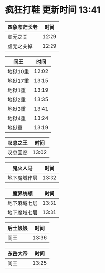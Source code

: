 # 疯狂打鞋 更新时间 13:41

| 四象苍茫长老   | 时间    |
|--------|-------|
| 虚无之关 | 12:29 |
| 虚无之关掉 | 12:29 |

| 间王   | 时间    |
|--------|-------|
| 地狱10重 | 12:02 |
| 地狱17重 | 13:15 |
| 地狱1重 | 13:19 |
| 地狱2重 | 13:35 |
| 地狱3重 | 13:41 |
| 地狱4重 | 13:24 |
| 地狱重 | 13:19 |

| 叹息之王   | 时间    |
|--------|-------|
| 叹息回廊 | 13:02 |

| 鬼火人马   | 时间    |
|--------|-------|
| 地下魔域作层 | 13:32 |

| 魔界统领   | 时间    |
|--------|-------|
| 地下麻域七层 | 13:31 |
| 地下魔域七层 | 13:31 |

| 后土娘娘   | 时间    |
|--------|-------|
| 阎王 | 13:36 |

| 东岳大帝   | 时间    |
|--------|-------|
| 阎王 | 13:25 |
